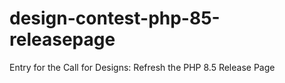 # design-contest-php-85-releasepage
Entry for the Call for Designs: Refresh the PHP 8.5 Release Page

